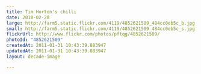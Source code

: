 ```yaml
---
title: Tim Horton's chilli
date: 2010-02-28
large: http://farm5.static.flickr.com/4119/4852621509_484cc0eb5c_b.jpg
small: http://farm5.static.flickr.com/4119/4852621509_484cc0eb5c_s.jpg
flickrUrl: http://www.flickr.com/photos/pftqg/4852621509/
photoId: "4852621509"
createdAt: 2011-01-31 10:43:39.883947
updatedAt: 2011-01-31 10:43:39.883947
layout: decade-image

---
```


